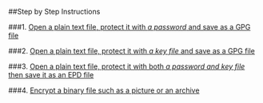 ##Step by Step Instructions

###1. [Open a plain text file, protect it with *a password* and save as a GPG file](open_plain_text_protect_with_password/password_protection.htm)

###2. [Open a plain text file, protect it with *a key file* and save as a GPG file](open_plain_text_protect_with_key_file/key_file_protection.htm)

###3. [Open a plain text file, protect it with both *a password and key file* then save it as an EPD file](open_plain_text_protect_with_key_and_password/double_protection.htm)

###4. [Encrypt a binary file such as a picture or an archive](encrypt_binary_file/binary_file.htm)
